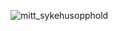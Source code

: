 ![mitt_sykehusopphold](https://user-images.githubusercontent.com/50367979/57527056-50564900-732f-11e9-91a2-b32a2d62474f.png)
